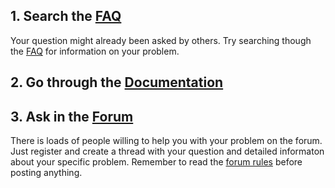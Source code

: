 ## 1. Search the [FAQ](support/faq.md)
Your question might already been asked by others. Try searching though the [FAQ](support/faq.md) for information on your problem.
## 2. Go through the [Documentation](docs_overview.md)
## 3. Ask in the [Forum](https://www.teeworlds.com/forum/)
There is loads of people willing to help you with your problem on the forum. Just register and create a thread with your question and detailed informaton about your specific problem. Remember to read the [forum rules](rules/forum_rules.md) before posting anything. 
